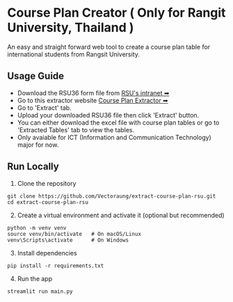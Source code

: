# Course Plan Creator ( Only for Rangit University, Thailand )
An easy and straight forward web tool to create a course plan table for international students from Rangsit University.

## Usage Guide
- Download the RSU36 form file from [RSU's intranet ➡](https://intranet.rsu.ac.th/suWeb/SignIn.aspx)
- Go to this extractor website [Course Plan Extractor ➡](https://extract-course-plan-rsu.streamlit.app/)
- Go to 'Extract' tab.
- Upload your downloaded RSU36 file then click 'Extract' button.
- You can either download the excel file with course plan tables or go to 'Extracted Tables' tab to view the tables.
- Only avaiable for ICT (Information and Communication Technology) major for now.

## Run Locally
1. Clone the repository
```
git clone https://github.com/Vectoraung/extract-course-plan-rsu.git
cd extract-course-plan-rsu
```

2. Create a virtual environment and activate it (optional but recommended)
```
python -m venv venv
source venv/bin/activate   # On macOS/Linux
venv\Scripts\activate      # On Windows
```

3. Install dependencies
```
pip install -r requirements.txt
```

4. Run the app
```
streamlit run main.py
```